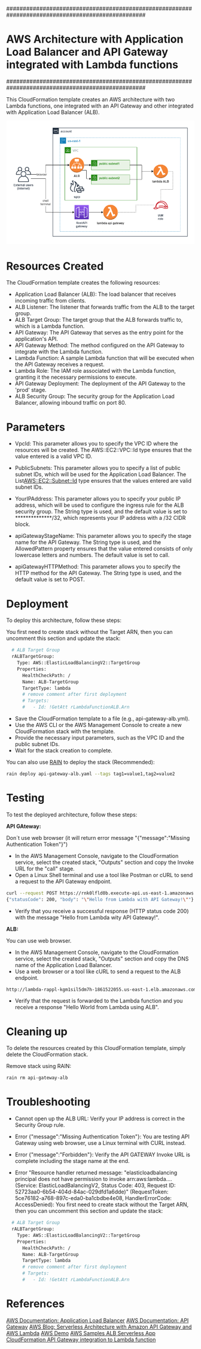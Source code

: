 ##################################################################################################
# AWS Architecture with Application Load Balancer and API Gateway integrated with Lambda functions
##################################################################################################

This CloudFormation template creates an AWS architecture with two Lambda functions, one integrated with an API Gateway and other integrated with Application Load Balancer (ALB).


![Alt text](../diagrams/lambda-apigw-alb.png?raw=true "Diagram Image")

# Resources Created

The CloudFormation template creates the following resources:

- Application Load Balancer (ALB): The load balancer that receives incoming traffic from clients.
- ALB Listener: The listener that forwards traffic from the ALB to the target group.
- ALB Target Group: The target group that the ALB forwards traffic to, which is a Lambda function.
- API Gateway: The API Gateway that serves as the entry point for the application's API.
- API Gateway Method: The method configured on the API Gateway to integrate with the Lambda function.
- Lambda Function: A sample Lambda function that will be executed when the API Gateway receives a request.
- Lambda Role: The IAM role associated with the Lambda function, granting it the necessary permissions to execute.
- API Gateway Deployment: The deployment of the API Gateway to the 'prod' stage.
- ALB Security Group: The security group for the Application Load Balancer, allowing inbound traffic on port 80.

# Parameters

* VpcId: This parameter allows you to specify the VPC ID where the resources will be created. The AWS::EC2::VPC::Id type ensures that the value entered is a valid VPC ID.

* PublicSubnets: This parameter allows you to specify a list of public subnet IDs, which will be used for the Application Load Balancer. The List<AWS::EC2::Subnet::Id> type ensures that the values entered are valid subnet IDs.

* YourIPAddress: This parameter allows you to specify your public IP address, which will be used to configure the ingress rule for the ALB security group. The String type is used, and the default value is set to **************/32, which represents your IP address with a /32 CIDR block.

* apiGatewayStageName: This parameter allows you to specify the stage name for the API Gateway. The String type is used, and the AllowedPattern property ensures that the value entered consists of only lowercase letters and numbers. The default value is set to call.

* apiGatewayHTTPMethod: This parameter allows you to specify the HTTP method for the API Gateway. The String type is used, and the default value is set to POST.

# Deployment

To deploy this architecture, follow these steps:

You first need to create stack without the Target ARN, then you can uncomment this section and update the stack:

```bash
  # ALB Target Group
  rALBTargetGroup:
    Type: AWS::ElasticLoadBalancingV2::TargetGroup
    Properties:
      HealthCheckPath: /
      Name: ALB-TargetGroup
      TargetType: lambda
      # remove comment after first deployment
      # Targets:
      #   - Id: !GetAtt rLambdaFunctionALB.Arn
```

- Save the CloudFormation template to a file (e.g., api-gateway-alb.yml).
- Use the AWS CLI or the AWS Management Console to create a new CloudFormation stack with the template.
- Provide the necessary input parameters, such as the VPC ID and the public subnet IDs.
- Wait for the stack creation to complete.

You can also use [RAIN](https://github.com/aws-cloudformation/rain) to deploy the stack (Recommended):

```bash
rain deploy api-gateway-alb.yaml --tags tag1=value1,tag2=value2
```

# Testing

To test the deployed architecture, follow these steps:

**API GAteway:**

Don´t use web browser (it will return error message "{"message":"Missing Authentication Token"}")

- In the AWS Management Console, navigate to the CloudFormation service, select the created stack, "Outputs" section and copy the Invoke URL for the "call" stage.
- Open a Linux Shell terminal and use a tool like Postman or cURL to send a request to the API Gateway endpoint.

```bash
curl --request POST https://rnk0lfld0b.execute-api.us-east-1.amazonaws.com/call
{"statusCode": 200, "body": "\"Hello from Lambda with API Gateway!\""}
```
- Verify that you receive a successful response (HTTP status code 200) with the message "Hello from Lambda wity API Gateway!".

**ALB:**

You can use web browser.

- In the AWS Management Console, navigate to the CloudFormation service, select the created stack, "Outputs" section and copy the DNS name of the Application Load Balancer.
- Use a web browser or a tool like cURL to send a request to the ALB endpoint.

```bash
http://lambda-rappl-kgm1sil5dm7h-1861522055.us-east-1.elb.amazonaws.com/
```

- Verify that the request is forwarded to the Lambda function and you receive a response "Hello World from Lambda using ALB".

# Cleaning up
To delete the resources created by this CloudFormation template, simply delete the CloudFormation stack.

Remove stack using RAIN:

```bash
rain rm api-gateway-alb
```

# Troubleshooting

* Cannot open up the ALB URL: Verify your IP address is correct in the Security Group rule.

* Error {"message":"Missing Authentication Token"}: You are testing API Gateway using web browser, use a Linux terminal with CURL instead.

* Error {"message":"Forbidden"}: Verify the API GATEWAY Invoke URL is complete including the stage name at the end.

* Error "Resource handler returned message: "elasticloadbalancing principal does not have permission to invoke arn:aws:lambda.... (Service: ElasticLoadBalancingV2, Status Code: 403, Request ID: 52723aa0-6b54-404d-84ac-029dfd1a6dde)" (RequestToken: 5ce76182-a768-897c-eda0-ba1cbdbe4e08, HandlerErrorCode: AccessDenied): You first need to create stack without the Target ARN, then you can uncomment this section and update the stack:

```bash
  # ALB Target Group
  rALBTargetGroup:
    Type: AWS::ElasticLoadBalancingV2::TargetGroup
    Properties:
      HealthCheckPath: /
      Name: ALB-TargetGroup
      TargetType: lambda
      # remove comment after first deployment
      # Targets:
      #   - Id: !GetAtt rLambdaFunctionALB.Arn
```


# References
[AWS Documentation: Application Load Balancer](https://docs.aws.amazon.com/elasticloadbalancing/latest/application/introduction.html)
[AWS Documentation: API Gateway](https://docs.aws.amazon.com/apigateway/latest/developerguide/welcome.html)
[AWS Blog: Serverless Architecture with Amazon API Gateway and AWS Lambda](https://aws.amazon.com/blogs/compute/serverless-architecture-with-amazon-api-gateway-and-aws-lambda/)
[AWS Demo](https://exampleloadbalancer.com/)
[AWS Samples ALB Serverless App](https://github.com/aws/elastic-load-balancing-tools/tree/master/application-load-balancer-serverless-app)
[CloudFormation API Gateway integration to Lambda function](https://gist.github.com/magnetikonline/c314952045eee8e8375b82bc7ec68e88)
